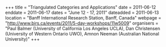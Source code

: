 +++
title = "Triangulated Categories and Applications"
date = 2011-06-12
enddate = 2011-06-17
dates = "June 12 - 17, 2011"
dateadded = 2011-06-13
location = "Banff International Research Station, Banff, Canada"
webpage = "http://www.birs.ca/events/2011/5-day-workshops/11w5009"
organisers = "Paul Balmer (University of California Los Angeles UCLA), Dan Christensen (University of Western Ontario UWO), Amnon Neeman (Australian National University)"
+++
